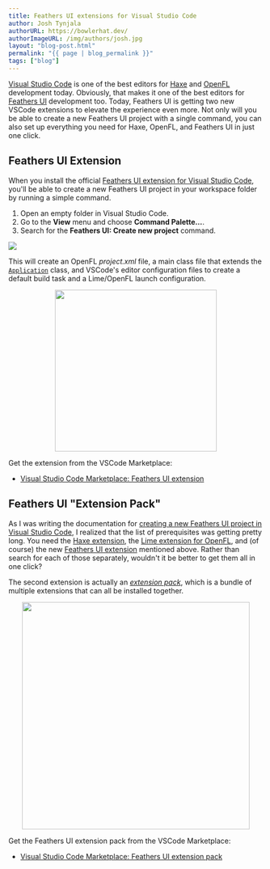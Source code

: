 ```yaml
---
title: Feathers UI extensions for Visual Studio Code
author: Josh Tynjala
authorURL: https://bowlerhat.dev/
authorImageURL: /img/authors/josh.jpg
layout: "blog-post.html"
permalink: "{{ page | blog_permalink }}"
tags: ["blog"]
---
```


[Visual Studio Code](https://code.visualstudio.com/) is one of the best editors for [Haxe](https://haxe.org/) and [OpenFL](https://openfl.org/) development today. Obviously, that makes it one of the best editors for [Feathers UI](https://feathersui.com/) development too. Today, Feathers UI is getting two new VSCode extensions to elevate the experience even more. Not only will you be able to create a new Feathers UI project with a single command, you can also set up everything you need for Haxe, OpenFL, and Feathers UI in just one click.

## Feathers UI Extension

When you install the official [Feathers UI extension for Visual Studio Code](https://marketplace.visualstudio.com/items?itemName=bowlerhatllc.vscode-feathersui), you'll be able to create a new Feathers UI project in your workspace folder by running a simple command.

1. Open an empty folder in Visual Studio Code.
1. Go to the **View** menu and choose **Command Palette…**.
1. Search for the **Feathers UI: Create new project** command.

![](/blog/img/vscode-feathers-ui-create-new-project.png)

This will create an OpenFL _project.xml_ file, a main class file that extends the [`Application`](https://feathersui.com/learn/haxe-openfl/application/) class, and VSCode's editor configuration files to create a default build task and a Lime/OpenFL launch configuration.

<div style="text-align:center;"><img src="/blog/img/vscode-feathers-ui-create-new-project-explorer.png" style="width:320px"></div>

Get the extension from the VSCode Marketplace:

- [Visual Studio Code Marketplace: Feathers UI extension](https://marketplace.visualstudio.com/items?itemName=bowlerhatllc.vscode-feathersui)

## Feathers UI "Extension Pack"

As I was writing the documentation for [creating a new Feathers UI project in Visual Studio Code](https://feathersui.com/learn/haxe-openfl/visual-studio-code), I realized that the list of prerequisites was getting pretty long. You need the [Haxe extension](https://marketplace.visualstudio.com/items?itemName=nadako.vshaxe), the [Lime extension for OpenFL](https://marketplace.visualstudio.com/items?itemName=openfl.lime-vscode-extension), and (of course) the new [Feathers UI extension](https://marketplace.visualstudio.com/items?itemName=bowlerhatllc.vscode-feathersui) mentioned above. Rather than search for each of those separately, wouldn't it be better to get them all in one click?

The second extension is actually an [_extension pack_](https://code.visualstudio.com/api/references/extension-manifest#extension-packs), which is a bundle of multiple extensions that can all be installed together.

<div style="text-align:center;"><img src="/blog/img/vscode-feathers-ui-extension-pack.png" style="width:450px"></div>

Get the Feathers UI extension pack from the VSCode Marketplace:

- [Visual Studio Code Marketplace: Feathers UI extension pack](https://marketplace.visualstudio.com/items?itemName=bowlerhatllc.vscode-feathersui-extension-pack)
